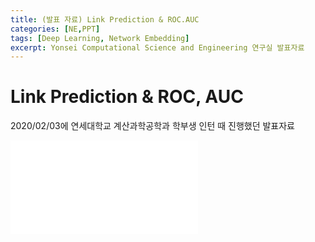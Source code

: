 ```yaml
---
title: (발표 자료) Link Prediction & ROC.AUC
categories: [NE,PPT]
tags: [Deep Learning, Network Embedding]
excerpt: Yonsei Computational Science and Engineering 연구실 발표자료
---
```


# Link Prediction & ROC, AUC

2020/02/03에 연세대학교 계산과학공학과 학부생 인턴 때 진행했던 발표자료

<embed src="/assets/pdf/200203_Link_Prediction.pdf" type="application/pdf" />